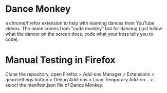 # Dance Monkey
a chrome/firefox extension to help with learning dances from YouTube videos. The
name comes from "code monkey" but for dancing (just follow what the dancer on
the screen does, code what your boss tells you to code).

# Manual Testing in Firefox
Clone the repository, open Firefox > Add-ons Manager > Extensions >
gear/settings button > Debug Add-ons > Load Temporary Add-on... > select the
manifest.json file of Dance Monkey.
